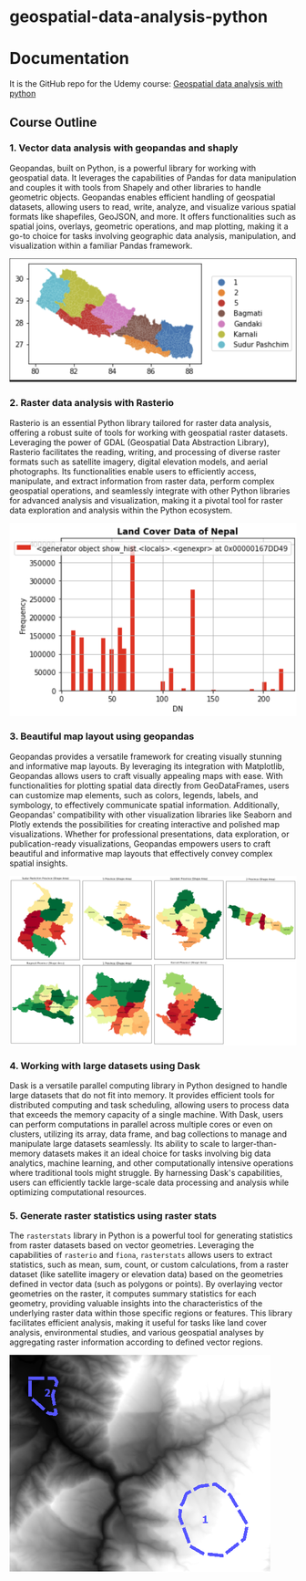 # geospatial-data-analysis-python
# Documentation

It is the GitHub repo for the Udemy course: [Geospatial data analysis with python](https://www.udemy.com/course/geospatial-data-analysis-with-python/?referralCode=5B58238C5392672D17B7)

## Course Outline

### 1. Vector data analysis with geopandas and shaply
Geopandas, built on Python, is a powerful library for working with geospatial data. It leverages the capabilities of Pandas for data manipulation and couples it with tools from Shapely and other libraries to handle geometric objects. Geopandas enables efficient handling of geospatial datasets, allowing users to read, write, analyze, and visualize various spatial formats like shapefiles, GeoJSON, and more. It offers functionalities such as spatial joins, overlays, geometric operations, and map plotting, making it a go-to choice for tasks involving geographic data analysis, manipulation, and visualization within a familiar Pandas framework.

![geopandas demo output](https://github.com/iamtekson/geospatial-data-analysis-python/blob/master/image/geopandas_output.png)

### 2. Raster data analysis with Rasterio
Rasterio is an essential Python library tailored for raster data analysis, offering a robust suite of tools for working with geospatial raster datasets. Leveraging the power of GDAL (Geospatial Data Abstraction Library), Rasterio facilitates the reading, writing, and processing of diverse raster formats such as satellite imagery, digital elevation models, and aerial photographs. Its functionalities enable users to efficiently access, manipulate, and extract information from raster data, perform complex geospatial operations, and seamlessly integrate with other Python libraries for advanced analysis and visualization, making it a pivotal tool for raster data exploration and analysis within the Python ecosystem.

![rasterio demo output](https://github.com/iamtekson/geospatial-data-analysis-python/blob/master/image/lulc_class_dn_values.png)

### 3. Beautiful map layout using geopandas
Geopandas provides a versatile framework for creating visually stunning and informative map layouts. By leveraging its integration with Matplotlib, Geopandas allows users to craft visually appealing maps with ease. With functionalities for plotting spatial data directly from GeoDataFrames, users can customize map elements, such as colors, legends, labels, and symbology, to effectively communicate spatial information. Additionally, Geopandas' compatibility with other visualization libraries like Seaborn and Plotly extends the possibilities for creating interactive and polished map visualizations. Whether for professional presentations, data exploration, or publication-ready visualizations, Geopandas empowers users to craft beautiful and informative map layouts that effectively convey complex spatial insights.

![geopandas map layout](https://github.com/iamtekson/geospatial-data-analysis-python/blob/master/image/gpd_map_output.jpg)

### 4. Working with large datasets using Dask
Dask is a versatile parallel computing library in Python designed to handle large datasets that do not fit into memory. It provides efficient tools for distributed computing and task scheduling, allowing users to process data that exceeds the memory capacity of a single machine. With Dask, users can perform computations in parallel across multiple cores or even on clusters, utilizing its array, data frame, and bag collections to manage and manipulate large datasets seamlessly. Its ability to scale to larger-than-memory datasets makes it an ideal choice for tasks involving big data analytics, machine learning, and other computationally intensive operations where traditional tools might struggle. By harnessing Dask's capabilities, users can efficiently tackle large-scale data processing and analysis while optimizing computational resources.

### 5. Generate raster statistics using raster stats
The `rasterstats` library in Python is a powerful tool for generating statistics from raster datasets based on vector geometries. Leveraging the capabilities of `rasterio` and `fiona`, `rasterstats` allows users to extract statistics, such as mean, sum, count, or custom calculations, from a raster dataset (like satellite imagery or elevation data) based on the geometries defined in vector data (such as polygons or points). By overlaying vector geometries on the raster, it computes summary statistics for each geometry, providing valuable insights into the characteristics of the underlying raster data within those specific regions or features. This library facilitates efficient analysis, making it useful for tasks like land cover analysis, environmental studies, and various geospatial analyses by aggregating raster information according to defined vector regions.

![rasterstats demo image](https://github.com/iamtekson/geospatial-data-analysis-python/blob/master/image/zones_elevation.png)

